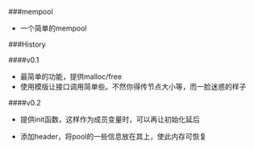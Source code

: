 ###mempool

* 一个简单的mempool

###History

####v0.1

* 最简单的功能，提供malloc/free
* 使用模版让接口调用简单些。不然你得传节点大小等，而一脸迷惑的样子

####v0.2

* 提供init函数，这样作为成员变量时，可以再让初始化延后

* 添加header，将pool的一些信息放在其上，使此内存可恢复

